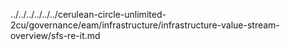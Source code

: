 ../../../../../../cerulean-circle-unlimited-2cu/governance/eam/infrastructure/infrastructure-value-stream-overview/sfs-re-it.md